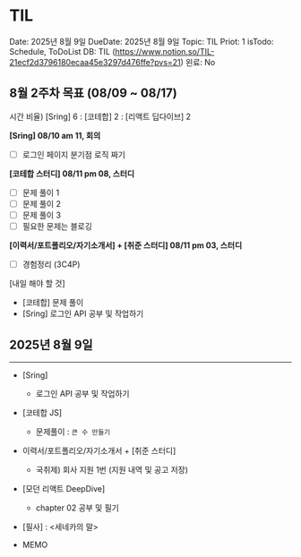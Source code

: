 # TIL

Date: 2025년 8월 9일
DueDate: 2025년 8월 9일
Topic: TIL
Priot: 1
isTodo: Schedule, ToDoList
DB: TIL (https://www.notion.so/TIL-21ecf2d3796180ecaa45e3297d476ffe?pvs=21)
왼료: No

## 8월 2주차 목표 (08/09 ~ 08/17)

시간 비율) [Sring] 6 : [코테합] 2 : [리액트 딥다이브] 2

**[Sring] 08/10 am 11, 회의**

- [ ]  로그인 페이지 분기점 로직 짜기

**[코테합 스터디] 08/11 pm 08, 스터디**

- [ ]  문제 풀이 1
- [ ]  문제 풀이 2
- [ ]  문제 풀이 3
- [ ]  필요한 문제는 블로깅

**[이력서/포트폴리오/자기소개서] + [취준 스터디] 08/11 pm 03, 스터디**

- [ ]  경험정리 (3C4P)

[내일 해야 할 것] 

- [코테합] 문제 풀이
- [Sring] 로그인 API 공부 및 작업하기

## 2025년 8월 9일

---

- [Sring]
    - 로그인 API 공부 및 작업하기

- [코테합 JS]
    - 문제풀이 : `큰 수 만들기`

- 이력서/포트폴리오/자기소개서 + [취준 스터디]
    - 국취제) 회사 지원 1번 (지원 내역 및 공고 저장)
    
- [모던 리액트 DeepDive]
    - chapter 02 공부 및 필기

- [필사] : <세네카의 말>

- MEMO
